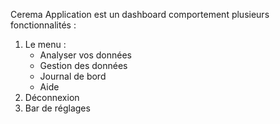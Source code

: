 Cerema Application est un dashboard comportement plusieurs fonctionnalités :


1. Le menu :
   - Analyser vos données 
   - Gestion des données
   - Journal de bord
   - Aide
2. Déconnexion
3. Bar de réglages